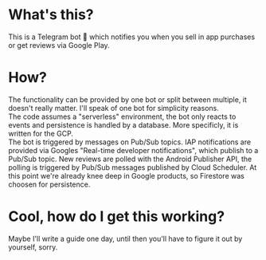 # What's this?
This is a Telegram bot 🤖 which notifies you when you sell in app purchases or get reviews via Google Play.

# How?
The functionality can be provided by one bot or split between multiple, it doesn't really matter. I'll speak of one bot for simplicity reasons.  
The code assumes a "serverless" environment, the bot only reacts to events and persistence is handled by a database. More specificly, it is written for the GCP.  
The bot is triggered by messages on Pub/Sub topics. IAP notifications are provided via Googles "Real-time developer notifications", which publish to a Pub/Sub topic.
New reviews are polled with the Android Publisher API, the polling is triggered by Pub/Sub messages published by Cloud Scheduler. At this point we're already knee deep
in Google products, so Firestore was choosen for persistence.

# Cool, how do I get this working?
Maybe I'll write a guide one day, until then you'll have to figure it out by yourself, sorry.
